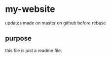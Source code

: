 # my-website

updates made on master on github before rebase

## purpose

this file is just a readme file.
